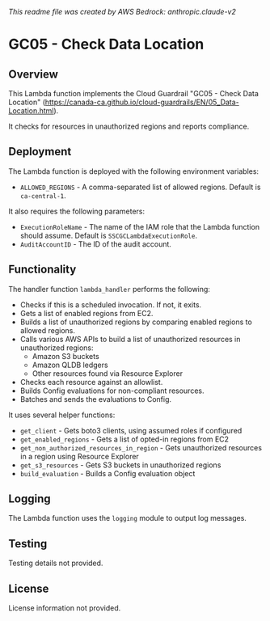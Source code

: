 *This readme file was created by AWS Bedrock: anthropic.claude-v2*

# GC05 - Check Data Location

## Overview

This Lambda function implements the Cloud Guardrail "GC05 - Check Data Location" (https://canada-ca.github.io/cloud-guardrails/EN/05_Data-Location.html). 

It checks for resources in unauthorized regions and reports compliance.

## Deployment

The Lambda function is deployed with the following environment variables:

- `ALLOWED_REGIONS` - A comma-separated list of allowed regions. Default is `ca-central-1`.

It also requires the following parameters:

- `ExecutionRoleName` - The name of the IAM role that the Lambda function should assume. Default is `SSCGCLambdaExecutionRole`.
- `AuditAccountID` - The ID of the audit account.

## Functionality

The handler function `lambda_handler` performs the following:

- Checks if this is a scheduled invocation. If not, it exits.
- Gets a list of enabled regions from EC2.
- Builds a list of unauthorized regions by comparing enabled regions to allowed regions.
- Calls various AWS APIs to build a list of unauthorized resources in unauthorized regions:
  - Amazon S3 buckets
  - Amazon QLDB ledgers
  - Other resources found via Resource Explorer
- Checks each resource against an allowlist.
- Builds Config evaluations for non-compliant resources.
- Batches and sends the evaluations to Config.

It uses several helper functions:

- `get_client` - Gets boto3 clients, using assumed roles if configured
- `get_enabled_regions` - Gets a list of opted-in regions from EC2
- `get_non_authorized_resources_in_region` - Gets unauthorized resources in a region using Resource Explorer
- `get_s3_resources` - Gets S3 buckets in unauthorized regions
- `build_evaluation` - Builds a Config evaluation object

## Logging

The Lambda function uses the `logging` module to output log messages.

## Testing

Testing details not provided.

## License

License information not provided.
